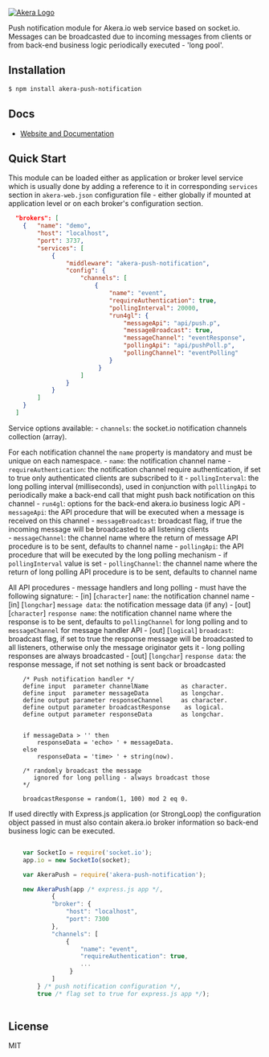[![Akera Logo](http://akera.io/logo.png)](http://akera.io/)

  Push notification module for Akera.io web service based on socket.io.
  Messages can be broadcasted due to incoming messages from clients or from
  back-end business logic periodically executed - 'long pool'. 

## Installation

```bash
$ npm install akera-push-notification
```

## Docs

  * [Website and Documentation](http://akera.io/)

## Quick Start

  This module can be loaded either as application or broker level service which 
  is usually done by adding a reference to it in corresponding `services` section 
  in `akera-web.json` configuration file - either globally if mounted at application 
  level or on each broker's configuration section.
   
```json
  "brokers": [
  	{	"name": "demo",
  		"host": "localhost",
		"port": 3737,
		"services": [
			{ 
				"middleware": "akera-push-notification",
				"config": {
					"channels": [
						{
							"name": "event",
							"requireAuthentication": true,
							"pollingInterval": 20000,
						 	"run4gl": {
						 		"messageApi": "api/push.p",
						 		"messageBroadcast": true,
						 		"messageChannel": "eventResponse", 
						 		"pollingApi": "api/pushPoll.p",
						 		"pollingChannel": "eventPolling"
						 	}
						 }
					]
				}
			}
		]
	}
  ]
```
  
  Service options available:
	- `channels`: the socket.io notification channels collection (array).
  
  For each notification channel the `name` property is mandatory and must be unique on each namespace.
	- `name`: the notification channel name
	- `requireAuthentication`: the notification channel require authentication, if set to true only authenticated clients are subscribed to it
	- `pollingInterval`: the long polling interval (milliseconds), used in conjunction with `polllingApi` to periodically make a back-end call that might push back notification on this channel
	- `run4gl`: options for the back-end akera.io business logic API
		- `messageApi`: the API procedure that will be executed when a message is received on this channel
		- `messageBroadcast`: broadcast flag, if true the incoming message will be broadcasted to all listening clients  
		- `messageChannel`: the channel name where the return of message API procedure is to be sent, defaults to channel name
		- `pollingApi`: the API procedure that will be executed by the long polling mechanism - if `pollingInterval` value is set
		- `pollingChannel`: the channel name where the return of long polling API procedure is to be sent, defaults to channel name
		
  All API procedures - message handlers and long polling - must have the following signature:
  	- [in] [`character`] `name`: the notification channel name
  	- [in] [`longchar`] `message data`: the notification message data (if any)
  	- [out] [`character`] `response name`: the notification channel name where the response is to be sent, defaults to `pollingChannel` for long polling and to `messageChannel` for message handler API
  	- [out] [`logical`] `broadcast`: broadcast flag, if set to true the response message will be broadcasted to all listeners, otherwise only the message originator gets it - long polling responses are always broadcasted
  	- [out] [`longchar`] `response data`: the response message, if not set nothing is sent back or broadcasted

```
	/* Push notification handler */
	define input  parameter channelName    		as character.
	define input  parameter messageData  		as longchar.
	define output parameter responseChannel		as character.
	define output parameter broadcastResponse    as logical.
	define output parameter responseData 		as longchar.


	if messageData > '' then
   		responseData = 'echo> ' + messageData.
	else
   		responseData = 'time> ' + string(now).

	/* randomly broadcast the message
	   ignored for long polling - always broadcast those 
	*/ 
	
	broadcastResponse = random(1, 100) mod 2 eq 0.
```	

  If used directly with Express.js application (or StrongLoop) the configuration object
  passed in must also contain akera.io broker information so back-end business logic can be executed.
  
```javascript

	var SocketIo = require('socket.io');
    app.io = new SocketIo(socket);

    var AkeraPush = require('akera-push-notification');

    new AkeraPush(app /* express.js app */, 
    		{
			"broker": {
				"host": "localhost",
				"port": 7300
			}, 
			"channels": [
				{
					"name": "event",
					"requireAuthentication": true,
					...
				 }
			]
		} /* push notification configuration */, 
		true /* flag set to true for express.js app */);
      
```
  
## License
	
MIT 

